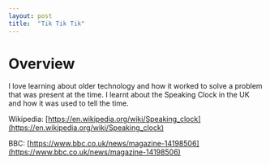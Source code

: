 ```yaml
---
layout: post
title:  "Tik Tik Tik"
---
```


# Overview
I love learning about older technology and how it worked to solve a problem that was present at the time. I learnt about the Speaking Clock in the UK and how it was used to tell the time. 

Wikipedia: [https://en.wikipedia.org/wiki/Speaking_clock](https://en.wikipedia.org/wiki/Speaking_clock)

BBC: [https://www.bbc.co.uk/news/magazine-14198506](https://www.bbc.co.uk/news/magazine-14198506)